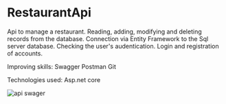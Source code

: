 # RestaurantApi
Api to manage a restaurant. Reading, adding, modifying and deleting records from the database. 
Connection via Entity Framework to the Sql server database. Checking the user's audentication. Login and registration of accounts.

Improving skills:
Swagger
Postman
Git

Technologies used:
Asp.net core

![api swager](https://user-images.githubusercontent.com/78487952/132200191-c8eb2863-c025-48e6-b3ec-8b01ebd55470.jpg)


